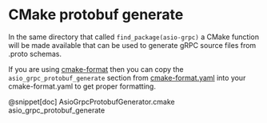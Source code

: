 # CMake protobuf generate

In the same directory that called `find_package(asio-grpc)` a CMake function will be made available that can be used to generate gRPC source files from .proto schemas.

If you are using [cmake-format](https://github.com/cheshirekow/cmake_format) then you can copy the `asio_grpc_protobuf_generate` section from [cmake-format.yaml](https://github.com/Tradias/asio-grpc/blob/master/cmake-format.yaml#L2-L13) into your cmake-format.yaml to get proper formatting.

@snippet[doc] AsioGrpcProtobufGenerator.cmake asio_grpc_protobuf_generate